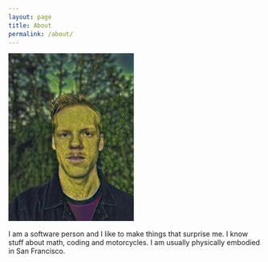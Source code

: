 ```yaml
---
layout: page
title: About
permalink: /about/
---
```


<!-- ![Me]({{ "/img/small-wreck-tom.jpg" | absolute_url }} =250x) -->
<img src="/assets/img/small-wreck-tom.jpg" alt="Me" style="width: 250px;" />

I am a software person and I like to make things that surprise me.
I know stuff about math, coding and motorcycles.
I am usually physically embodied in San Francisco.
